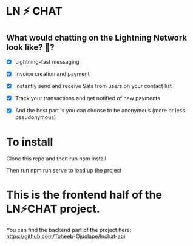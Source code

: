 # LN ⚡ CHAT

## What would chatting on the Lightning Network look like? 🤔?
- [x] Lightning-fast messaging
- [x] Invoice creation and payment 
- [x] Instantly send and receive Sats from users on your contact list
- [x] Track your transactions and get notified of new payments
- [x] And the best part is you can choose to be anonymous (more or less pseudonymous)


# To install
Clone this repo and then run npm install

Then run npm run serve to load up the project

# This is the frontend half of the LN⚡CHAT project.
You can find the backend part of the project here: https://github.com/Toheeb-Ojuolape/lnchat-api


